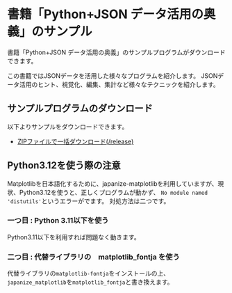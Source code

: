 # 書籍「Python+JSON データ活用の奥義」のサンプル

書籍「Python+JSON データ活用の奥義」のサンプルプログラムがダウンロードできます。

この書籍ではJSONデータを活用した様々なプログラムを紹介します。
JSONデータ活用のヒント、視覚化、編集、集計など様々なテクニックを紹介します。

## サンプルプログラムのダウンロード

以下よりサンプルをダウンロードできます。

- [ZIPファイルで一括ダウンロード(/release)](https://github.com/kujirahand/book-json-sample/releases)

## Python3.12を使う際の注意

Matplotlibを日本語化するために、japanize-matplotlibを利用していますが、現状、Python3.12を使うと、正しくプログラムが動かず、 `No module named 'distutils'`というエラーがでます。
対処方法は二つです。

### 一つ目 : Python 3.11以下を使う

Python3.11以下を利用すれば問題なく動きます。

### 二つ目 : 代替ライブラリの　matplotlib_fontja を使う

代替ライブラリの`matplotlib-fontja`をインストールの上、`japanize_matplotlib`を`matplotlib_fontja`と書き換えます。




